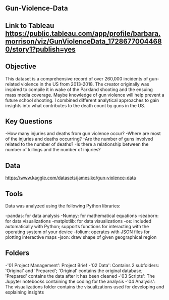## Gun-Violence-Data
## Link to Tableau                 https://public.tableau.com/app/profile/barbara.morrison/viz/GunViolenceData_17286770044680/story1?publish=yes
## Objective
This dataset is a comprehensive record of over 260,000 incidents of gun-related violence in the US from 2013-2018.
The creator originally was inspired to compile it in wake of the Parkland shooting and the ensuing mass media coverage.
Maybe knowledge of gun violence will help prevent a future school shooting. I combined different analytical approaches
to gain insights into what contributes to the death count by guns in the US.

## Key Questions
-How many injuries and deaths from gun violence occur?
-Where are most of the injuries and deaths occurring?
-Are the number of guns involved related to the number of deaths?
-Is there a relationship between the number of killings and the number of injuries?

## Data
https://www.kaggle.com/datasets/jameslko/gun-violence-data

## Tools
Data was analyzed using the following Python libraries:

-pandas: for data analysis
-Numpy:  for mathematical equations
-seaborn: for data visualizations
-matplotlib: for data visualizations
-os: included automatically with Python; supports functions for interacting with the operating system of your device
-folium: operates with JSON files for plotting interactive maps
-json: draw shape of given geographical region

## Folders
-'01 Project Management': Project Brief
-'02 Data':  Contains 2 subfolders: 'Original' and 'Prepared'; 'Original' contains the original database;
                                   'Prepared' contains the data after it has been cleaned
-'03 Scripts': The Jupyter notebooks containing the coding for the analysis
-'04 Analysis': The visualizations folder contains the visualizations used for developing and explaining insights
